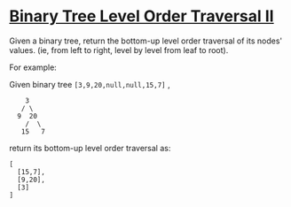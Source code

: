 # [Binary Tree Level Order Traversal II](https://leetcode.com/explore/challenge/card/july-leetcoding-challenge/544/week-1-july-1st-july-7th/3378/)

Given a binary tree, return the bottom-up level order traversal of its nodes' values. (ie, from left to right, level by level from leaf to root).

For example:

Given binary tree `[3,9,20,null,null,15,7]` ,

```
    3
   / \
  9  20
    /  \
   15   7
```

return its bottom-up level order traversal as:

```
[
  [15,7],
  [9,20],
  [3]
]
```
